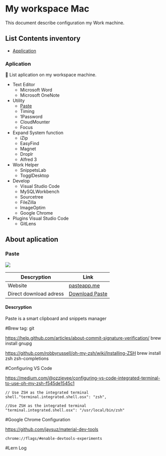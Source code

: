 # My workspace Mac

This document describe configuration my Work machine.

## List Contents inventory

- [Application](#aplication])

### Aplication

 List aplication on my workspace machine.

- Text Editor
  - Microsoft Word
  - Microsoft OneNote
- Utility
  - [Paste](#paste])
  - Timing
  - 1Password
  - CloudMounter
  - Focus
- Expand System function
  - iZip
  - EasyFind
  - Magnet
  - Droplr
  - Alfred 3
- Work Helper
  - SnippetsLab
  - TogglDesktop
- Develop
  - Visual Studio Code
  - MySQLWorkbench
  - Sourcetree
  - FileZilla
  - ImageOptim
  - Google Chrome
- Plugins Visual Studio Code
  - GitLens

## About aplication

### Paste

![](https://pasteapp.me/images/paste-mac.png)

| Descryption            | Link                                               |
| ---------------------- | -------------------------------------------------- |
| Website                | [pasteapp.me](https://pasteapp.me/)                |
| Direct download adress | [Download Paste](https://pasteapp.me/mac/download) |

#### Descryption

Paste is a smart clipboard and snippets manager

#Brew
tag: git

https://help.github.com/articles/about-commit-signature-verification/
brew install gnupg

https://github.com/robbyrussell/oh-my-zsh/wiki/Installing-ZSH
brew install zsh zsh-completions

#Configuring VS Code

https://medium.com/@ozzievee/configuring-vs-code-integrated-terminal-to-use-oh-my-zsh-f545de1545c1

```shell
// Use ZSH as the integrated terminal
shell."terminal.integrated.shell.osx": "zsh",

//Use ZSH as the integrated terminal
"terminal.integrated.shell.osx": "/usr/local/bin/zsh"
```

#Google Chrome Configuration

https://github.com/jaysuz/material-dev-tools

```
chrome://flags/#enable-devtools-experiments
```

#Lern Log
